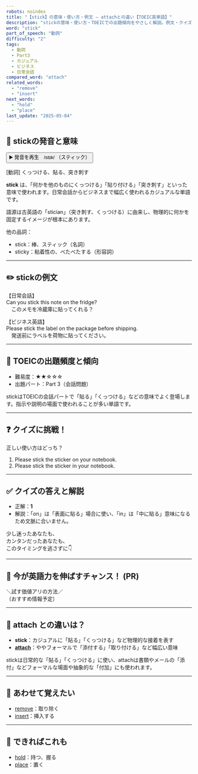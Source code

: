```yaml
---
robots: noindex
title: "【stick】の意味・使い方・例文 ― attachとの違い【TOEIC英単語】"
description: "stickの意味・使い方・TOEICでの出題傾向をやさしく解説。例文・クイズ付きでattachとの違いもわかりやすく学べます。"
word: "stick"
part_of_speech: "動詞"
difficulty: "2"
tags:
  - 動詞
  - Part3
  - カジュアル
  - ビジネス
  - 日常会話
compared_word: "attach"
related_words:
  - "remove"
  - "insert"
next_words:
  - "hold"
  - "place"
last_update: "2025-05-04"
---
```


## 🔰 stickの発音と意味

<button class="play-audio" onclick="playTTS('stick')">
  <span class="play-audio-main">
    ▶️ 発音を再生　/stɪk/
  </span>
  <span class="play-audio-sub">
    （スティック）
  </span>
</button>

[動詞] くっつける、貼る、突き刺す

**stick** は、「何かを他のものにくっつける」「貼り付ける」「突き刺す」といった意味で使われます。日常会話からビジネスまで幅広く使われるカジュアルな単語です。

語源は古英語の「stician」（突き刺す、くっつける）に由来し、物理的に何かを固定するイメージが根本にあります。

他の品詞：  
- stick：棒、スティック（名詞）
- sticky：粘着性の、べたべたする（形容詞）

---

## ✏️ stickの例文

【日常会話】  
Can you stick this note on the fridge?  
　このメモを冷蔵庫に貼ってくれる？

【ビジネス英語】  
Please stick the label on the package before shipping.  
　発送前にラベルを荷物に貼ってください。

---

## 🎯 TOEICの出題頻度と傾向

- 難易度：★★☆☆☆
- 出題パート：Part 3（会話問題）

stickはTOEICの会話パートで「貼る」「くっつける」などの意味でよく登場します。指示や説明の場面で使われることが多い単語です。

---

## ❓ クイズに挑戦！

正しい使い方はどっち？

1. Please stick the sticker on your notebook.  
2. Please stick the sticker in your notebook.

---

## ✅ クイズの答えと解説

- 正解：**1**
- 解説：「on」は「表面に貼る」場合に使い、「in」は「中に貼る」意味になるため文脈に合いません。

少し迷ったあなたも、  
カンタンだったあなたも、  
このタイミングを逃さずに👇️

---

## 🚀 今が英語力を伸ばすチャンス！ (PR)

<div class="info-center">
＼試す価値アリの方法／<br>  
（おすすめ情報予定）
</div>

---

## 🤔  attach との違いは？

- **stick**：カジュアルに「貼る」「くっつける」など物理的な接着を表す
- **[attach](/word/attach/)**：ややフォーマルで「添付する」「取り付ける」など幅広い意味

stickは日常的な「貼る」「くっつける」に使い、attachは書類やメールの「添付」などフォーマルな場面や抽象的な「付加」にも使われます。

---

## 🧩 あわせて覚えたい

- [remove](/word/remove/)：取り除く
- [insert](/word/insert/)：挿入する

---

## 📖 できればこれも

- [hold](/word/hold/)：持つ、握る
- [place](/word/place/)：置く

<!-- cvid: aid09_bid19 -->
